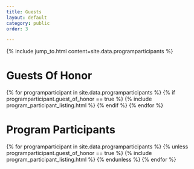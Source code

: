```yaml
---
title: Guests
layout: default
category: public
order: 3

---
```


{% include jump_to.html content=site.data.programparticipants %}

# Guests Of Honor

{% for programparticipant in site.data.programparticipants %}
{% if programparticipant.guest_of_honor == true %}
{% include program_participant_listing.html %}
{% endif %}
{% endfor %}

# Program Participants

{% for programparticipant in site.data.programparticipants %}
{% unless programparticipant.guest_of_honor == true %}
{% include program_participant_listing.html %}
{% endunless %}
{% endfor %}
